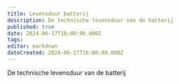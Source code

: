 ```yaml
---
title: Levensduur batterij
description: De technische levensduur van de batterij
published: true
date: 2024-06-17T16:00:00.000Z
tags: 
editor: markdown
dateCreated: 2024-06-17T16:00:00.000Z
---
```


De technische levensduur van de batterij